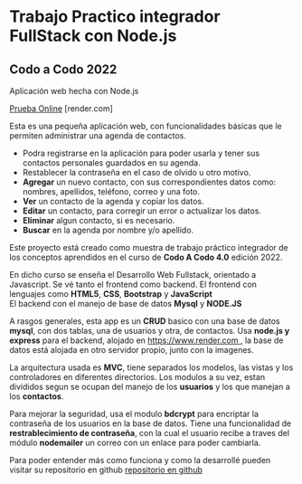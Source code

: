 # Trabajo Practico integrador FullStack con Node.js

## Codo a Codo 2022

<p>
Aplicación web hecha con Node.js
</p>
<p>
<a href="https://agenda-cac.onrender.com" target = "_blank">Prueba Online</a> [render.com]
 
Esta es una pequeña aplicación web, con funcionalidades básicas que le permiten administrar una agenda de contactos.
<ul>
    <li>
        Podra registrarse en la aplicación para poder usarla y tener sus contactos personales guardados en su agenda.
    </li>
    <li>
        Restablecer la contraseña en el caso de olvido u otro motivo.
    </li>
    <li>
        <strong>Agregar</strong> un nuevo contacto, con sus correspondientes datos como: nombres, apellidos, teléfono, correo y una foto.
    </li>
    <li>
        <strong>Ver</strong> un contacto de la agenda y copiar los datos.
    </li>
    <li>
        <strong>Editar</strong> un contacto, para corregir un error o actualizar los datos.
    </li>
    <li>
        <strong>Eliminar</strong> algun contacto, si es necesario. 
    </li>
    <li>
        <strong>Buscar</strong> en la agenda por nombre y/o apellido.
    </li>   
</ul>      
</p>    
<p>
    Este proyecto está creado como muestra de trabajo práctico integrador de los conceptos aprendidos en el curso de <strong>Codo A Codo 4.0</strong> edición 2022.
</p>
<p>
    En dicho curso se enseña el Desarrollo Web Fullstack, orientado a Javascript. Se vé tanto el frontend como backend.
    El frontend con lenguajes como <strong>HTML5</strong>, <strong>CSS</strong>, <strong>Bootstrap</strong> y <strong>JavaScript</strong><br>
    El backend con el manejo de base de datos <strong>Mysql</strong> y <strong>NODE.JS</strong>
</p>
<p>    
    A rasgos generales, esta app es un <strong>CRUD</strong> basico con una base de datos <strong>mysql</strong>, con dos tablas, una de usuarios y otra, de contactos.
    Usa <strong>node.js y express</strong> para el backend, alojado en <a href="http://www.render.com" target="_blanck">https://www.render.com <i class="fa-solid fa-arrow-up-right-from-square"></i></a>, 
    la base de datos está alojada en otro servidor propio, junto con la imagenes.
</p>
<p>    
    La arquitectura usada es <strong>MVC</strong>, tiene separados los modelos, las vistas y los controladores en diferentes directorios. 
    Los modulos a su vez, estan divididos segun se ocupan del manejo de los <strong>usuarios</strong> y los que manejan a los <strong>contactos</strong>.<br>
</p>
<p>    
    Para mejorar la seguridad, usa el modulo <strong>bdcrypt</strong> para encriptar la contraseña de los usuarios en la base de datos.
    Tiene una funcionalidad de <strong>restrablecimiento de contraseña</strong>, con la cual el usuario recibe a traves del módulo <strong>nodemailer</strong> un correo con un enlace para poder cambiarla.<br>
</p>
<p>    
    Para poder entender más como funciona y como la desarrollé pueden visitar su repositorio en github 
    <a href="https://github.com/hernanruscica/integrador_cac_alumnos" target="_blanck"> repositorio en github <i class="fa-solid fa-arrow-up-right-from-square"></i></a>
</p>
